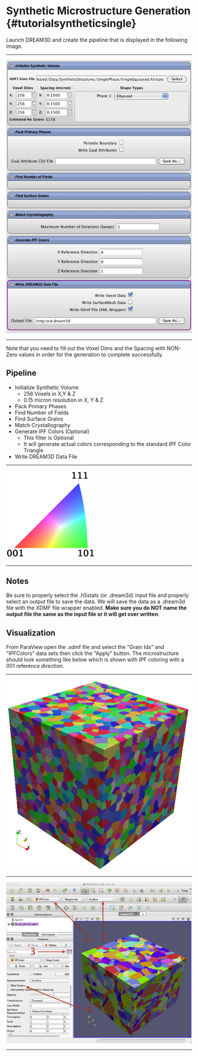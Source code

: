 Synthetic Microstructure Generation {#tutorialsyntheticsingle}
=========

Launch DREAM3D and create the pipeline that is displayed in the following image.

-------------------

![DREAM3D Gui showing complete pipeline](Images/synth-1.png)

-------------------

 Note that you need to fill out the Voxel Dims and the Spacing with NON-Zero values in order for the generation to complete successfully.


## Pipeline ##


+ Initialize Synthetic Volume
	- 256 Voxels in X,Y & Z
	- 0.15 micron resolution in X, Y & Z
+ Pack Primary Phases
+ Find Number of Fields
+ Find Surface Grains
+ Match Crystallography
+ Generate IPF Colors (Optional)
  	- This filter is Optional
  	- It will generate actual colors corresponding to the standard IPF Color Triangle
+ Write DREAM3D Data File


-------------------

![IPF Triangle for Cubic](Images/IPFFilterLegend.png)

-------------------

## Notes ##
Be sure to properly select the .h5stats (or .dream3d) input file and properly select an output file to save the data. We will save the data as a .dream3d file with the XDMF file wrapper enabled. **Make sure you do NOT name the output file the same as the input file or it will get over written**. 

## Visualization ##
From ParaView open the .xdmf file and select the "Grain Ids" and "IPFColors" data sets then click the "Apply" button. The microstructure should look something like below which is shown with IPF coloring with a 001 reference direction.

-------------------

![Generated Synthetic Microstructure](Images/synth-2.png)

-------------------

![3D Reconstruction of EBSD Orientation Data ](Images/ex_reconstruction_3.png)

-------------------

